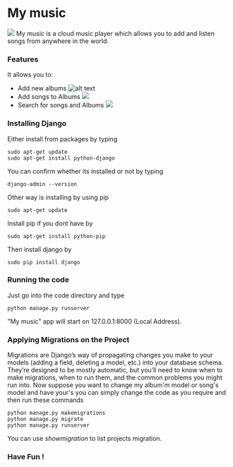 # My music
![](https://imgur.com/e4gFXK0)
My music is a cloud music player which allows you to add and listen songs from anywhere in the world.

### Features
It allows you to:
 - Add new albums 
   ![alt text](https://imgur.com/t57ukkK "albums")
 - Add songs to Albums
   ![](https://imgur.com/swOZKEU)
 - Search for songs and Albums
   ![](https://imgur.com/YpxVFah)


### Installing Django 

Either install from packages by typing
```
sudo apt-get update
sudo apt-get install python-django
```
You can confirm whether its installed or not by typing 
```
django-admin --version
```

Other way is installing by using pip 
```
sudo apt-get update
```
Install pip if you dont have by 
```
sudo apt-get install python-pip
```
Then install django by 
```
sudo pip install django
```

### Running the code 
Just go into the code directory and type 
```
python manage.py runserver
```
"My music" app will start on 127.0.0.1:8000 (Local Address).
 
### Applying Migrations on the Project 
Migrations are Django’s way of propagating changes you make to your models (adding a field, deleting a model, etc.) into your database schema. They’re designed to be mostly automatic, but you’ll need to know when to make migrations, when to run them, and the common problems you might run into.
Now suppose you want to change my album'm model or song's model and have your's you can simply change the code as you require and then run these commands
```
python manage.py makemigrations
python manage.py migrate 
python manage.py runserver
```
You can use *showmigration*  to list projects migration.
### Have Fun ! 

   
